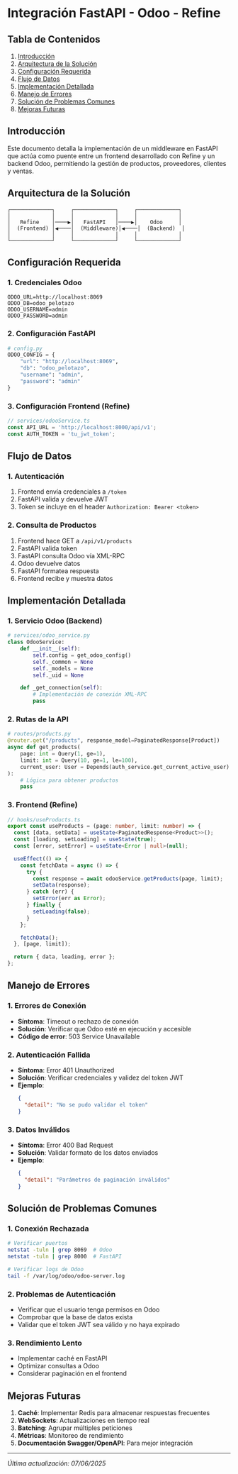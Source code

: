 # Integración FastAPI - Odoo - Refine

## Tabla de Contenidos
1. [Introducción](#introducción)
2. [Arquitectura de la Solución](#arquitectura-de-la-solución)
3. [Configuración Requerida](#configuración-requerida)
4. [Flujo de Datos](#flujo-de-datos)
5. [Implementación Detallada](#implementación-detallada)
6. [Manejo de Errores](#manejo-de-errores)
7. [Solución de Problemas Comunes](#solución-de-problemas-comunes)
8. [Mejoras Futuras](#mejoras-futuras)

## Introducción
Este documento detalla la implementación de un middleware en FastAPI que actúa como puente entre un frontend desarrollado con Refine y un backend Odoo, permitiendo la gestión de productos, proveedores, clientes y ventas.

## Arquitectura de la Solución

```
┌─────────────┐     ┌─────────────┐     ┌─────────────┐
│             │     │             │     │             │
│   Refine    │────▶│   FastAPI   │────▶│    Odoo     │
│  (Frontend) │◀────│  (Middleware)│◀────│  (Backend)  │
│             │     │             │     │             │
└─────────────┘     └─────────────┘     └─────────────┘
```

## Configuración Requerida

### 1. Credenciales Odoo
```env
ODOO_URL=http://localhost:8069
ODOO_DB=odoo_pelotazo
ODOO_USERNAME=admin
ODOO_PASSWORD=admin
```

### 2. Configuración FastAPI
```python
# config.py
ODOO_CONFIG = {
    "url": "http://localhost:8069",
    "db": "odoo_pelotazo",
    "username": "admin",
    "password": "admin"
}
```

### 3. Configuración Frontend (Refine)
```typescript
// services/odooService.ts
const API_URL = 'http://localhost:8000/api/v1';
const AUTH_TOKEN = 'tu_jwt_token';
```

## Flujo de Datos

### 1. Autenticación
1. Frontend envía credenciales a `/token`
2. FastAPI valida y devuelve JWT
3. Token se incluye en el header `Authorization: Bearer <token>`

### 2. Consulta de Productos
1. Frontend hace GET a `/api/v1/products`
2. FastAPI valida token
3. FastAPI consulta Odoo vía XML-RPC
4. Odoo devuelve datos
5. FastAPI formatea respuesta
6. Frontend recibe y muestra datos

## Implementación Detallada

### 1. Servicio Odoo (Backend)
```python
# services/odoo_service.py
class OdooService:
    def __init__(self):
        self.config = get_odoo_config()
        self._common = None
        self._models = None
        self._uid = None

    def _get_connection(self):
        # Implementación de conexión XML-RPC
        pass
```

### 2. Rutas de la API
```python
# routes/products.py
@router.get("/products", response_model=PaginatedResponse[Product])
async def get_products(
    page: int = Query(1, ge=1),
    limit: int = Query(10, ge=1, le=100),
    current_user: User = Depends(auth_service.get_current_active_user)
):
    # Lógica para obtener productos
    pass
```

### 3. Frontend (Refine)
```typescript
// hooks/useProducts.ts
export const useProducts = (page: number, limit: number) => {
  const [data, setData] = useState<PaginatedResponse<Product>>();
  const [loading, setLoading] = useState(true);
  const [error, setError] = useState<Error | null>(null);

  useEffect(() => {
    const fetchData = async () => {
      try {
        const response = await odooService.getProducts(page, limit);
        setData(response);
      } catch (err) {
        setError(err as Error);
      } finally {
        setLoading(false);
      }
    };

    fetchData();
  }, [page, limit]);

  return { data, loading, error };
};
```

## Manejo de Errores

### 1. Errores de Conexión
- **Síntoma**: Timeout o rechazo de conexión
- **Solución**: Verificar que Odoo esté en ejecución y accesible
- **Código de error**: 503 Service Unavailable

### 2. Autenticación Fallida
- **Síntoma**: Error 401 Unauthorized
- **Solución**: Verificar credenciales y validez del token JWT
- **Ejemplo**:
  ```json
  {
    "detail": "No se pudo validar el token"
  }
  ```

### 3. Datos Inválidos
- **Síntoma**: Error 400 Bad Request
- **Solución**: Validar formato de los datos enviados
- **Ejemplo**:
  ```json
  {
    "detail": "Parámetros de paginación inválidos"
  }
  ```

## Solución de Problemas Comunes

### 1. Conexión Rechazada
```bash
# Verificar puertos
netstat -tuln | grep 8069  # Odoo
netstat -tuln | grep 8000  # FastAPI

# Verificar logs de Odoo
tail -f /var/log/odoo/odoo-server.log
```

### 2. Problemas de Autenticación
- Verificar que el usuario tenga permisos en Odoo
- Comprobar que la base de datos exista
- Validar que el token JWT sea válido y no haya expirado

### 3. Rendimiento Lento
- Implementar caché en FastAPI
- Optimizar consultas a Odoo
- Considerar paginación en el frontend

## Mejoras Futuras

1. **Caché**: Implementar Redis para almacenar respuestas frecuentes
2. **WebSockets**: Actualizaciones en tiempo real
3. **Batching**: Agrupar múltiples peticiones
4. **Métricas**: Monitoreo de rendimiento
5. **Documentación Swagger/OpenAPI**: Para mejor integración

---

*Última actualización: 07/06/2025*
